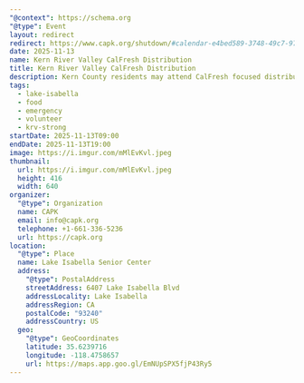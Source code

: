 ```yaml
---
"@context": https://schema.org
"@type": Event
layout: redirect
redirect: https://www.capk.org/shutdown/#calendar-e4bed589-3748-49c7-972e-fbe52f590998-event-c26918f2-dc72-47e5-8808-52507d6b1fcc
date: 2025-11-13
name: Kern River Valley CalFresh Distribution
title: Kern River Valley CalFresh Distribution
description: Kern County residents may attend CalFresh focused distributions in their communities to obtain supplemental food support.
tags:
  - lake-isabella
  - food
  - emergency
  - volunteer
  - krv-strong
startDate: 2025-11-13T09:00
endDate: 2025-11-13T19:00
image: https://i.imgur.com/mMlEvKvl.jpeg
thumbnail:
  url: https://i.imgur.com/mMlEvKvl.jpeg
  height: 416
  width: 640
organizer:
  "@type": Organization
  name: CAPK
  email: info@capk.org
  telephone: +1-661-336-5236
  url: https://capk.org
location:
  "@type": Place
  name: Lake Isabella Senior Center
  address:
    "@type": PostalAddress
    streetAddress: 6407 Lake Isabella Blvd
    addressLocality: Lake Isabella
    addressRegion: CA
    postalCode: "93240"
    addressCountry: US
  geo:
    "@type": GeoCoordinates
    latitude: 35.6239716
    longitude: -118.4758657
    url: https://maps.app.goo.gl/EmNUpSPX5fjP43Ry5
---
```

